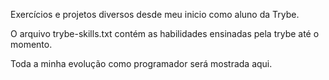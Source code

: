 Exercícios e projetos diversos desde meu inicio como aluno da Trybe.

O arquivo trybe-skills.txt contém as habilidades ensinadas pela trybe até o momento.

Toda a minha evolução como programador será mostrada aqui.
